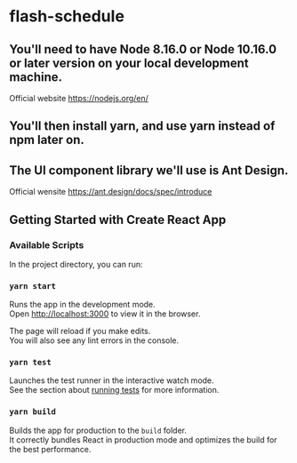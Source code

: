 # flash-schedule

## You'll need to have Node 8.16.0 or Node 10.16.0 or later version on your local development machine. 
Official website https://nodejs.org/en/

## You'll then install yarn, and use yarn instead of npm later on.

## The UI component library we'll use is Ant Design.
Official wensite https://ant.design/docs/spec/introduce

## Getting Started with Create React App

### Available Scripts

In the project directory, you can run:

### `yarn start`

Runs the app in the development mode.\
Open [http://localhost:3000](http://localhost:3000) to view it in the browser.

The page will reload if you make edits.\
You will also see any lint errors in the console.

### `yarn test`

Launches the test runner in the interactive watch mode.\
See the section about [running tests](https://facebook.github.io/create-react-app/docs/running-tests) for more information.

### `yarn build`

Builds the app for production to the `build` folder.\
It correctly bundles React in production mode and optimizes the build for the best performance.

